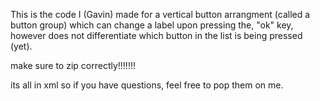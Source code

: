 This is the code I (Gavin) made for a vertical button arrangment (called a button group) which can change a label upon pressing the, "ok" key, however does not differentiate which button in the list is being pressed (yet).

make sure to zip correctly!!!!!!!

its all in xml so if you have questions, feel free to pop them on me.
